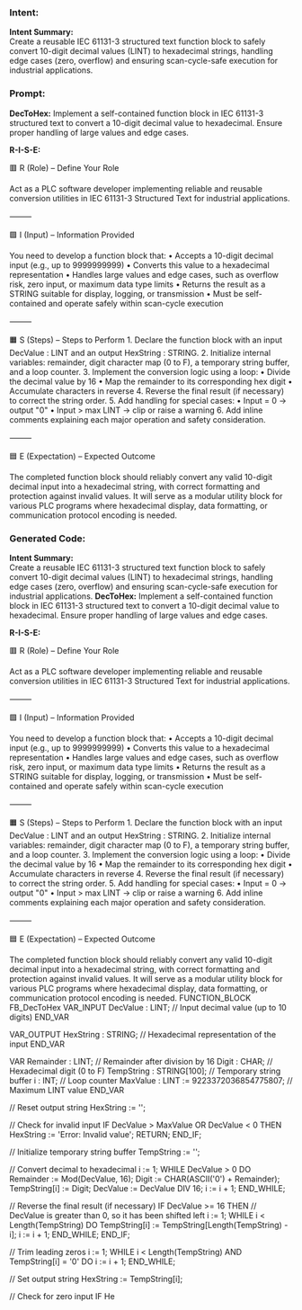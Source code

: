 ### Intent:
**Intent Summary:**  
Create a reusable IEC 61131-3 structured text function block to safely convert 10-digit decimal values (LINT) to hexadecimal strings, handling edge cases (zero, overflow) and ensuring scan-cycle-safe execution for industrial applications.

### Prompt:
**DecToHex:**
Implement a self-contained function block in IEC 61131-3 structured text to convert a 10-digit decimal value to hexadecimal. Ensure proper handling of large values and edge cases.

**R-I-S-E:**

🟥 R (Role) – Define Your Role

Act as a PLC software developer implementing reliable and reusable conversion utilities in IEC 61131-3 Structured Text for industrial applications.

⸻

🟩 I (Input) – Information Provided

You need to develop a function block that:
	•	Accepts a 10-digit decimal input (e.g., up to 9999999999)
	•	Converts this value to a hexadecimal representation
	•	Handles large values and edge cases, such as overflow risk, zero input, or maximum data type limits
	•	Returns the result as a STRING suitable for display, logging, or transmission
	•	Must be self-contained and operate safely within scan-cycle execution

⸻

🟧 S (Steps) – Steps to Perform
	1.	Declare the function block with an input DecValue : LINT and an output HexString : STRING.
	2.	Initialize internal variables: remainder, digit character map (0 to F), a temporary string buffer, and a loop counter.
	3.	Implement the conversion logic using a loop:
	•	Divide the decimal value by 16
	•	Map the remainder to its corresponding hex digit
	•	Accumulate characters in reverse
	4.	Reverse the final result (if necessary) to correct the string order.
	5.	Add handling for special cases:
	•	Input = 0 → output "0"
	•	Input > max LINT → clip or raise a warning
	6.	Add inline comments explaining each major operation and safety consideration.

⸻

🟦 E (Expectation) – Expected Outcome

The completed function block should reliably convert any valid 10-digit decimal input into a hexadecimal string, with correct formatting and protection against invalid values. It will serve as a modular utility block for various PLC programs where hexadecimal display, data formatting, or communication protocol encoding is needed.

### Generated Code:
**Intent Summary:**  
Create a reusable IEC 61131-3 structured text function block to safely convert 10-digit decimal values (LINT) to hexadecimal strings, handling edge cases (zero, overflow) and ensuring scan-cycle-safe execution for industrial applications.
**DecToHex:**
Implement a self-contained function block in IEC 61131-3 structured text to convert a 10-digit decimal value to hexadecimal. Ensure proper handling of large values and edge cases.

**R-I-S-E:**

🟥 R (Role) – Define Your Role

Act as a PLC software developer implementing reliable and reusable conversion utilities in IEC 61131-3 Structured Text for industrial applications.

⸻

🟩 I (Input) – Information Provided

You need to develop a function block that:
	•	Accepts a 10-digit decimal input (e.g., up to 9999999999)
	•	Converts this value to a hexadecimal representation
	•	Handles large values and edge cases, such as overflow risk, zero input, or maximum data type limits
	•	Returns the result as a STRING suitable for display, logging, or transmission
	•	Must be self-contained and operate safely within scan-cycle execution

⸻

🟧 S (Steps) – Steps to Perform
	1.	Declare the function block with an input DecValue : LINT and an output HexString : STRING.
	2.	Initialize internal variables: remainder, digit character map (0 to F), a temporary string buffer, and a loop counter.
	3.	Implement the conversion logic using a loop:
	•	Divide the decimal value by 16
	•	Map the remainder to its corresponding hex digit
	•	Accumulate characters in reverse
	4.	Reverse the final result (if necessary) to correct the string order.
	5.	Add handling for special cases:
	•	Input = 0 → output "0"
	•	Input > max LINT → clip or raise a warning
	6.	Add inline comments explaining each major operation and safety consideration.

⸻

🟦 E (Expectation) – Expected Outcome

The completed function block should reliably convert any valid 10-digit decimal input into a hexadecimal string, with correct formatting and protection against invalid values. It will serve as a modular utility block for various PLC programs where hexadecimal display, data formatting, or communication protocol encoding is needed.
FUNCTION_BLOCK FB_DecToHex
VAR_INPUT
    DecValue : LINT; // Input decimal value (up to 10 digits)
END_VAR

VAR_OUTPUT
    HexString : STRING; // Hexadecimal representation of the input
END_VAR

VAR
    Remainder : LINT; // Remainder after division by 16
    Digit : CHAR; // Hexadecimal digit (0 to F)
    TempString : STRING[100]; // Temporary string buffer
    i : INT; // Loop counter
    MaxValue : LINT := 9223372036854775807; // Maximum LINT value
END_VAR

// Reset output string
HexString := '';

// Check for invalid input
IF DecValue > MaxValue OR DecValue < 0 THEN
    HexString := 'Error: Invalid value';
    RETURN;
END_IF;

// Initialize temporary string buffer
TempString := '';

// Convert decimal to hexadecimal
i := 1;
WHILE DecValue > 0 DO
    Remainder := Mod(DecValue, 16);
    Digit := CHAR(ASCII('0') + Remainder);
    TempString[i] := Digit;
    DecValue := DecValue DIV 16;
    i := i + 1;
END_WHILE;

// Reverse the final result (if necessary)
IF DecValue >= 16 THEN
    // DecValue is greater than 0, so it has been shifted left
    i := 1;
    WHILE i < Length(TempString) DO
        TempString[i] := TempString[Length(TempString) - i];
        i := i + 1;
    END_WHILE;
END_IF;

// Trim leading zeros
i := 1;
WHILE i < Length(TempString) AND TempString[i] = '0' DO
    i := i + 1;
END_WHILE;

// Set output string
HexString := TempString[i];

// Check for zero input
IF He
